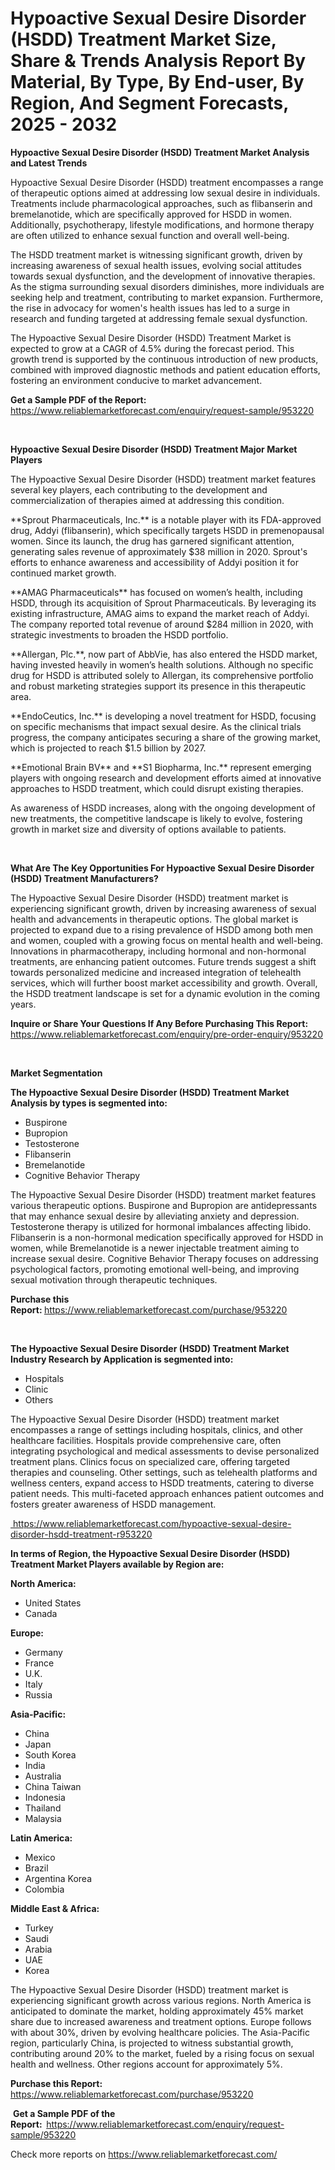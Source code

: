 <p><h1>Hypoactive Sexual Desire Disorder (HSDD) Treatment Market Size, Share & Trends Analysis Report By Material, By Type, By End-user, By Region, And Segment Forecasts, 2025 - 2032</h1></p><p><strong>Hypoactive Sexual Desire Disorder (HSDD) Treatment Market Analysis and Latest Trends</strong></p>
<p><p>Hypoactive Sexual Desire Disorder (HSDD) treatment encompasses a range of therapeutic options aimed at addressing low sexual desire in individuals. Treatments include pharmacological approaches, such as flibanserin and bremelanotide, which are specifically approved for HSDD in women. Additionally, psychotherapy, lifestyle modifications, and hormone therapy are often utilized to enhance sexual function and overall well-being.</p><p>The HSDD treatment market is witnessing significant growth, driven by increasing awareness of sexual health issues, evolving social attitudes towards sexual dysfunction, and the development of innovative therapies. As the stigma surrounding sexual disorders diminishes, more individuals are seeking help and treatment, contributing to market expansion. Furthermore, the rise in advocacy for women's health issues has led to a surge in research and funding targeted at addressing female sexual dysfunction.</p><p>The Hypoactive Sexual Desire Disorder (HSDD) Treatment Market is expected to grow at a CAGR of 4.5% during the forecast period. This growth trend is supported by the continuous introduction of new products, combined with improved diagnostic methods and patient education efforts, fostering an environment conducive to market advancement.</p></p>
<p><strong>Get a Sample PDF of the Report:&nbsp;</strong> <a href="https://www.reliablemarketforecast.com/enquiry/request-sample/953220?utm_campaign=2443&utm_medium=2&utm_source=Github&utm_content=ia&utm_term=03032025&utm_id=hypoactive-sexual-desire-disorder-hsdd-treatment">https://www.reliablemarketforecast.com/enquiry/request-sample/953220</a></p>
<p>&nbsp;</p>
<p><strong>Hypoactive Sexual Desire Disorder (HSDD) Treatment Major Market Players</strong></p>
<p><p>The Hypoactive Sexual Desire Disorder (HSDD) treatment market features several key players, each contributing to the development and commercialization of therapies aimed at addressing this condition. </p><p>**Sprout Pharmaceuticals, Inc.** is a notable player with its FDA-approved drug, Addyi (flibanserin), which specifically targets HSDD in premenopausal women. Since its launch, the drug has garnered significant attention, generating sales revenue of approximately $38 million in 2020. Sprout's efforts to enhance awareness and accessibility of Addyi position it for continued market growth.</p><p>**AMAG Pharmaceuticals** has focused on women’s health, including HSDD, through its acquisition of Sprout Pharmaceuticals. By leveraging its existing infrastructure, AMAG aims to expand the market reach of Addyi. The company reported total revenue of around $284 million in 2020, with strategic investments to broaden the HSDD portfolio.</p><p>**Allergan, Plc.**, now part of AbbVie, has also entered the HSDD market, having invested heavily in women’s health solutions. Although no specific drug for HSDD is attributed solely to Allergan, its comprehensive portfolio and robust marketing strategies support its presence in this therapeutic area.</p><p>**EndoCeutics, Inc.** is developing a novel treatment for HSDD, focusing on specific mechanisms that impact sexual desire. As the clinical trials progress, the company anticipates securing a share of the growing market, which is projected to reach $1.5 billion by 2027.</p><p>**Emotional Brain BV** and **S1 Biopharma, Inc.** represent emerging players with ongoing research and development efforts aimed at innovative approaches to HSDD treatment, which could disrupt existing therapies.</p><p>As awareness of HSDD increases, along with the ongoing development of new treatments, the competitive landscape is likely to evolve, fostering growth in market size and diversity of options available to patients.</p></p>
<p>&nbsp;</p>
<p><strong>What Are The Key Opportunities For Hypoactive Sexual Desire Disorder (HSDD) Treatment Manufacturers?</strong></p>
<p><p>The Hypoactive Sexual Desire Disorder (HSDD) treatment market is experiencing significant growth, driven by increasing awareness of sexual health and advancements in therapeutic options. The global market is projected to expand due to a rising prevalence of HSDD among both men and women, coupled with a growing focus on mental health and well-being. Innovations in pharmacotherapy, including hormonal and non-hormonal treatments, are enhancing patient outcomes. Future trends suggest a shift towards personalized medicine and increased integration of telehealth services, which will further boost market accessibility and growth. Overall, the HSDD treatment landscape is set for a dynamic evolution in the coming years.</p></p>
<p><strong>Inquire or Share Your Questions If Any Before Purchasing This Report:</strong> <a href="https://www.reliablemarketforecast.com/enquiry/pre-order-enquiry/953220?utm_campaign=2443&utm_medium=2&utm_source=Github&utm_content=ia&utm_term=03032025&utm_id=hypoactive-sexual-desire-disorder-hsdd-treatment">https://www.reliablemarketforecast.com/enquiry/pre-order-enquiry/953220</a></p>
<p>&nbsp;</p>
<p><strong>Market Segmentation</strong></p>
<p><strong>The Hypoactive Sexual Desire Disorder (HSDD) Treatment Market Analysis by types is segmented into:</strong></p>
<p><ul><li>Buspirone</li><li>Bupropion</li><li>Testosterone</li><li>Flibanserin</li><li>Bremelanotide</li><li>Cognitive Behavior Therapy</li></ul></p>
<p><p>The Hypoactive Sexual Desire Disorder (HSDD) treatment market features various therapeutic options. Buspirone and Bupropion are antidepressants that may enhance sexual desire by alleviating anxiety and depression. Testosterone therapy is utilized for hormonal imbalances affecting libido. Flibanserin is a non-hormonal medication specifically approved for HSDD in women, while Bremelanotide is a newer injectable treatment aiming to increase sexual desire. Cognitive Behavior Therapy focuses on addressing psychological factors, promoting emotional well-being, and improving sexual motivation through therapeutic techniques.</p></p>
<p><strong>Purchase this Report:&nbsp;</strong><a href="https://www.reliablemarketforecast.com/purchase/953220?utm_campaign=2443&utm_medium=2&utm_source=Github&utm_content=ia&utm_term=03032025&utm_id=hypoactive-sexual-desire-disorder-hsdd-treatment">https://www.reliablemarketforecast.com/purchase/953220</a></p>
<p>&nbsp;</p>
<p><strong>The Hypoactive Sexual Desire Disorder (HSDD) Treatment Market Industry Research by Application is segmented into:</strong></p>
<p><ul><li>Hospitals</li><li>Clinic</li><li>Others</li></ul></p>
<p><p>The Hypoactive Sexual Desire Disorder (HSDD) treatment market encompasses a range of settings including hospitals, clinics, and other healthcare facilities. Hospitals provide comprehensive care, often integrating psychological and medical assessments to devise personalized treatment plans. Clinics focus on specialized care, offering targeted therapies and counseling. Other settings, such as telehealth platforms and wellness centers, expand access to HSDD treatments, catering to diverse patient needs. This multi-faceted approach enhances patient outcomes and fosters greater awareness of HSDD management.</p></p>
<p><a href="https://www.reliablemarketforecast.com/hypoactive-sexual-desire-disorder-hsdd-treatment-r953220?utm_campaign=2443&utm_medium=2&utm_source=Github&utm_content=ia&utm_term=03032025&utm_id=hypoactive-sexual-desire-disorder-hsdd-treatment">&nbsp;https://www.reliablemarketforecast.com/hypoactive-sexual-desire-disorder-hsdd-treatment-r953220</a></p>
<p><strong>In terms of Region, the Hypoactive Sexual Desire Disorder (HSDD) Treatment Market Players available by Region are:</strong></p>
<p>
    <p> <strong> North America: </strong>
        <ul>
            <li>United States</li>
            <li>Canada</li>
        </ul>
        </p> 
    <p> <strong> Europe: </strong>
        <ul>
            <li>Germany</li>
            <li>France</li>
            <li>U.K.</li>
            <li>Italy</li>
            <li>Russia</li>
        </ul>
        </p> 
    <p> <strong> Asia-Pacific: </strong>
        <ul>
            <li>China</li>
            <li>Japan</li>
            <li>South Korea</li>
            <li>India</li>
            <li>Australia</li>
            <li>China Taiwan</li>
            <li>Indonesia</li>
            <li>Thailand</li>
            <li>Malaysia</li>
        </ul>
        </p> 
    <p> <strong> Latin America: </strong>
        <ul>
            <li>Mexico</li>
            <li>Brazil</li>
            <li>Argentina Korea</li>
            <li>Colombia</li>
        </ul>
        </p> 
    <p> <strong> Middle East & Africa: </strong>
        <ul>
            <li>Turkey</li>
            <li>Saudi</li>
            <li>Arabia</li>
            <li>UAE</li>
            <li>Korea</li>
        </ul>
    </p>
    </p>
<p><p>The Hypoactive Sexual Desire Disorder (HSDD) treatment market is experiencing significant growth across various regions. North America is anticipated to dominate the market, holding approximately 45% market share due to increased awareness and treatment options. Europe follows with about 30%, driven by evolving healthcare policies. The Asia-Pacific region, particularly China, is projected to witness substantial growth, contributing around 20% to the market, fueled by a rising focus on sexual health and wellness. Other regions account for approximately 5%.</p></p>
<p><strong>Purchase this Report: </strong><a href="https://www.reliablemarketforecast.com/purchase/953220?utm_campaign=2443&utm_medium=2&utm_source=Github&utm_content=ia&utm_term=03032025&utm_id=hypoactive-sexual-desire-disorder-hsdd-treatment">https://www.reliablemarketforecast.com/purchase/953220</a></p>
<p>&nbsp;<strong>Get a Sample PDF of the Report:&nbsp;&nbsp;</strong><a href="https://www.reliablemarketforecast.com/enquiry/request-sample/953220?utm_campaign=2443&utm_medium=2&utm_source=Github&utm_content=ia&utm_term=03032025&utm_id=hypoactive-sexual-desire-disorder-hsdd-treatment">https://www.reliablemarketforecast.com/enquiry/request-sample/953220</a></p>
<p><strong></strong></p>
<p>Check more reports on <a href="https://www.reliablemarketforecast.com/?utm_campaign=2443&utm_medium=2&utm_source=Github&utm_content=ia&utm_term=03032025&utm_id=hypoactive-sexual-desire-disorder-hsdd-treatment">https://www.reliablemarketforecast.com/</a></p>